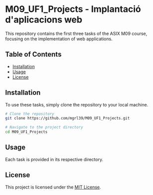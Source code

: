 # M09_UF1_Projects - Implantació d'aplicacions web

This repository contains the first three tasks of the ASIX M09 course, focusing on the implementation of web applications.

## Table of Contents

- [Installation](#installation)
- [Usage](#usage)
- [License](#license)

## Installation

To use these tasks, simply clone the repository to your local machine.

```bash
# Clone the repository
git clone https://github.com/mgrl39/M09_UF1_Projects.git

# Navigate to the project directory
cd M09_UF1_Projects
```

## Usage

Each task is provided in its respective directory. 

## License

This project is licensed under the [MIT License](LICENSE).
